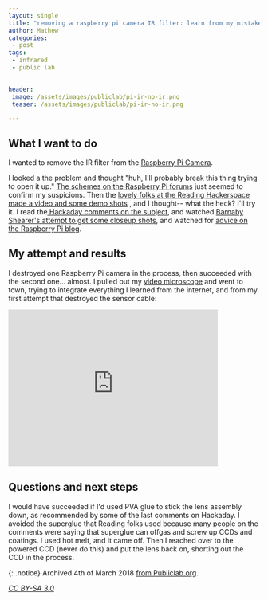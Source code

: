 ```yaml
---
layout: single
title: "removing a raspberry pi camera IR filter: learn from my mistakes"
author: Mathew
categories: 
 - post
tags:
 - infrared
 - public lab

  
header: 
 image: /assets/images/publiclab/pi-ir-no-ir.png
 teaser: /assets/images/publiclab/pi-ir-no-ir.png

---
```

 
## What I want to do
I wanted to remove the IR filter from the [Raspberry Pi Camera](http://www.raspberrypi.org/archives/tag/camera-board).

I looked a the problem and thought "huh, I'll probably break this thing trying to open it up." [The schemes on the Raspberry Pi forums](http://www.raspberrypi.org/phpBB3/viewtopic.php?f=43&t=44339) just seemed to confirm my suspicions.  Then the [lovely folks at the Reading Hackerspace made a video and some demo shots](http://rlab.org.uk/wiki/Remove_IR_filter_from_Raspberry_Pi_Camera) , and I thought-- what the heck? I'll try it.  I read the[ Hackaday comments on the subject](http://hackaday.com/2013/05/27/adding-night-vision-to-the-raspberry-pi-camera/), and watched [Barnaby Shearer's attempt to get some closeup shots](https://www.youtube.com/watch?v=e7MOb1vp5JU), and watched for [advice on the Raspberry Pi blog](http://www.raspberrypi.org/archives/4088).

## My attempt and results
I destroyed one Raspberry Pi camera in the process, then succeeded with the second one... almost.  I pulled out my [video microscope](http://www.celestron.com/science_education/deluxe-handheld-digital-microscope.html) and went to town, trying to integrate everything I learned from the internet, and from my first attempt that destroyed the sensor cable:

<iframe width="420" height="315" src="https://www.youtube.com/embed/HtjkNyEt4xU" frameborder="0" allowfullscreen></iframe>

## Questions and next steps
I would have succeeded if I'd used PVA glue to stick the lens assembly down, as recommended by some of the last comments on Hackaday.  I avoided the superglue that Reading folks used because many people on the comments were saying that superglue can offgas and screw up CCDs and coatings.  I used hot melt, and it came off.  Then I reached over to the powered CCD (never do this) and put the lens back on, shorting out the CCD in the process.



{: .notice} 
Archived 4th of March 2018 [from Publiclab.org](https://publiclab.org/notes/mathew/06-04-2013/removing-a-raspberry-pi-camera-ir-filter-learn-from-my-mistakes).

*[CC BY-SA 3.0](https://creativecommons.org/licenses/by-sa/3.0/)*

